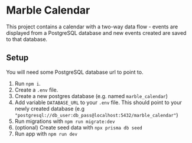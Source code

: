 # Marble Calendar

This project contains a calendar with a two-way data flow - events are displayed from a PostgreSQL database and new events created are saved to that database.

## Setup
You will need some PostgreSQL database url to point to.

1. Run `npm i`.
2. Create a `.env` file. 
3. Create a new postgres database (e.g. named `marble_calendar`)
4. Add variable `DATABASE_URL` to your `.env` file. This should point to your newly created database (e.g `"postgresql://db_user:db_pass@localhost:5432/marble_calendar"`)
5. Run migrations with `npm run migrate:dev`
6. (optional) Create seed data with `npx prisma db seed`
7. Run app with `npm run dev`